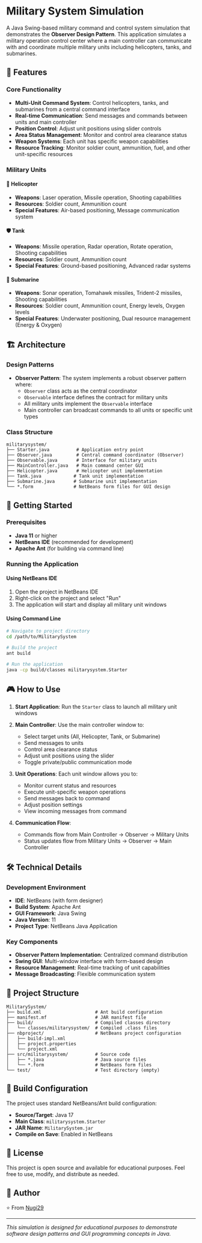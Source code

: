 # Military System Simulation

A Java Swing-based military command and control system simulation that demonstrates the **Observer Design Pattern**. This application simulates a military operation control center where a main controller can communicate with and coordinate multiple military units including helicopters, tanks, and submarines.

## 🎯 Features

### Core Functionality
- **Multi-Unit Command System**: Control helicopters, tanks, and submarines from a central command interface
- **Real-time Communication**: Send messages and commands between units and main controller
- **Position Control**: Adjust unit positions using slider controls
- **Area Status Management**: Monitor and control area clearance status
- **Weapon Systems**: Each unit has specific weapon capabilities
- **Resource Tracking**: Monitor soldier count, ammunition, fuel, and other unit-specific resources

### Military Units

#### 🚁 Helicopter
- **Weapons**: Laser operation, Missile operation, Shooting capabilities
- **Resources**: Soldier count, Ammunition count
- **Special Features**: Air-based positioning, Message communication system

#### 🛡️ Tank
- **Weapons**: Missile operation, Radar operation, Rotate operation, Shooting capabilities
- **Resources**: Soldier count, Ammunition count
- **Special Features**: Ground-based positioning, Advanced radar systems

#### 🌊 Submarine
- **Weapons**: Sonar operation, Tomahawk missiles, Trident-2 missiles, Shooting capabilities
- **Resources**: Soldier count, Ammunition count, Energy levels, Oxygen levels
- **Special Features**: Underwater positioning, Dual resource management (Energy & Oxygen)

## 🏗️ Architecture

### Design Patterns
- **Observer Pattern**: The system implements a robust observer pattern where:
  - `Observer` class acts as the central coordinator
  - `Observable` interface defines the contract for military units
  - All military units implement the `Observable` interface
  - Main controller can broadcast commands to all units or specific unit types

### Class Structure
```
militarysystem/
├── Starter.java          # Application entry point
├── Observer.java         # Central command coordinator (Observer)
├── Observable.java       # Interface for military units
├── MainController.java   # Main command center GUI
├── Helicopter.java       # Helicopter unit implementation
├── Tank.java            # Tank unit implementation
├── Submarine.java       # Submarine unit implementation
└── *.form               # NetBeans form files for GUI design
```

## 🚀 Getting Started

### Prerequisites
- **Java 11** or higher
- **NetBeans IDE** (recommended for development)
- **Apache Ant** (for building via command line)

### Running the Application

#### Using NetBeans IDE
1. Open the project in NetBeans IDE
2. Right-click on the project and select "Run"
3. The application will start and display all military unit windows

#### Using Command Line
```bash
# Navigate to project directory
cd /path/to/MilitarySystem

# Build the project
ant build

# Run the application
java -cp build/classes militarysystem.Starter
```

## 🎮 How to Use

1. **Start Application**: Run the `Starter` class to launch all military unit windows
2. **Main Controller**: Use the main controller window to:
   - Select target units (All, Helicopter, Tank, or Submarine)
   - Send messages to units
   - Control area clearance status
   - Adjust unit positions using the slider
   - Toggle private/public communication mode

3. **Unit Operations**: Each unit window allows you to:
   - Monitor current status and resources
   - Execute unit-specific weapon operations
   - Send messages back to command
   - Adjust position settings
   - View incoming messages from command

4. **Communication Flow**:
   - Commands flow from Main Controller → Observer → Military Units
   - Status updates flow from Military Units → Observer → Main Controller

## 🛠️ Technical Details

### Development Environment
- **IDE**: NetBeans (with form designer)
- **Build System**: Apache Ant
- **GUI Framework**: Java Swing
- **Java Version**: 11
- **Project Type**: NetBeans Java Application

### Key Components
- **Observer Pattern Implementation**: Centralized command distribution
- **Swing GUI**: Multi-window interface with form-based design
- **Resource Management**: Real-time tracking of unit capabilities
- **Message Broadcasting**: Flexible communication system

## 📁 Project Structure

```
MilitarySystem/
├── build.xml                    # Ant build configuration
├── manifest.mf                  # JAR manifest file
├── build/                       # Compiled classes directory
│   └── classes/militarysystem/  # Compiled .class files
├── nbproject/                   # NetBeans project configuration
│   ├── build-impl.xml
│   ├── project.properties
│   └── project.xml
├── src/militarysystem/          # Source code
│   ├── *.java                   # Java source files
│   └── *.form                   # NetBeans form files
└── test/                        # Test directory (empty)
```

## 🔧 Build Configuration

The project uses standard NetBeans/Ant build configuration:
- **Source/Target**: Java 17
- **Main Class**: `militarysystem.Starter`
- **JAR Name**: `MilitarySystem.jar`
- **Compile on Save**: Enabled in NetBeans


## 📝 License

This project is open source and available for educational purposes. Feel free to use, modify, and distribute as needed.

## 👤 Author

⭐️ From [Nugi29](https://github.com/Nugi29)

---

*This simulation is designed for educational purposes to demonstrate software design patterns and GUI programming concepts in Java.*
